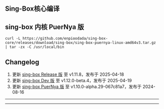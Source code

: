 ## Sing-Box核心编译

## sing-box 内核 PuerNya 版

```
curl -L https://github.com/enpioodada/sing-box-core/releases/download/sing-box/sing-box-puernya-linux-amd64v3.tar.gz | tar -zx -C /usr/local/bin
```

## Changelog <br/>

1. 更新 [sing-box Release 版](https://github.com/SagerNet/sing-box/tree/main) 至 v1.11.8，发布于 2025-04-18 <br/>
2. 更新 [sing-box Dev 版](https://github.com/SagerNet/sing-box/tree/dev) 至 v1.12.0-beta.4，发布于 2025-04-19 <br/>
3. 更新 [sing-box PuerNya 版](https://github.com/PuerNya/sing-box/tree/building) 至 v1.10.0-alpha.29-067c81a7，发布于 2024-08-16

---



---

